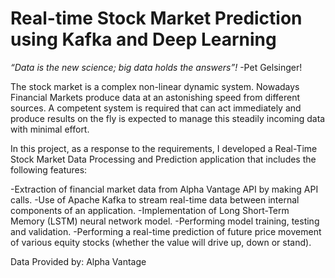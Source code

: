 # Real-time Stock Market Prediction using Kafka and Deep Learning
<i>“Data is the new science; big data holds the answers”!</i> -Pet Gelsinger!

The stock market is a complex non-linear dynamic system. Nowadays Financial Markets produce data at an astonishing speed from different sources. A competent system is required that can act immediately and produce results on the fly is expected to manage this steadily incoming data with minimal effort.

In this project, as a response to the requirements, I developed a Real-Time Stock Market Data Processing and Prediction application that includes the following features:

-Extraction of financial market data from Alpha Vantage API by making API calls.
-Use of Apache Kafka to stream real-time data between internal components of an application.
-Implementation of Long Short-Term Memory (LSTM) neural network model.
-Performing model training, testing and validation.
-Performing a real-time prediction of future price movement of various equity stocks (whether the value will drive up, down or stand).

Data Provided by: Alpha Vantage
